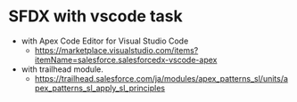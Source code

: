 # SFDX  with vscode task
- with Apex Code Editor for Visual Studio Code
    - https://marketplace.visualstudio.com/items?itemName=salesforce.salesforcedx-vscode-apex
- with trailhead module.
    - https://trailhead.salesforce.com/ja/modules/apex_patterns_sl/units/apex_patterns_sl_apply_sl_principles

